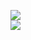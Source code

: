 ![](https://github-readme-stats.vercel.app/api?username=JannickOste&theme=blue-green)<br />
![](https://github-readme-stats.vercel.app/api/top-langs/?username=JannickOste&theme=blue-green)
<!--
**JannickOste/JannickOste** is a ✨ _special_ ✨ repository because its `README.md` (this file) appears on your GitHub profile.

Here are some ideas to get you started:

- 🔭 I’m currently working on ...
- 🌱 I’m currently learning ...
- 👯 I’m looking to collaborate on ...
- 🤔 I’m looking for help with ...
- 💬 Ask me about ...
- 📫 How to reach me: ...
- 😄 Pronouns: ...
- ⚡ Fun fact: ...
-->

